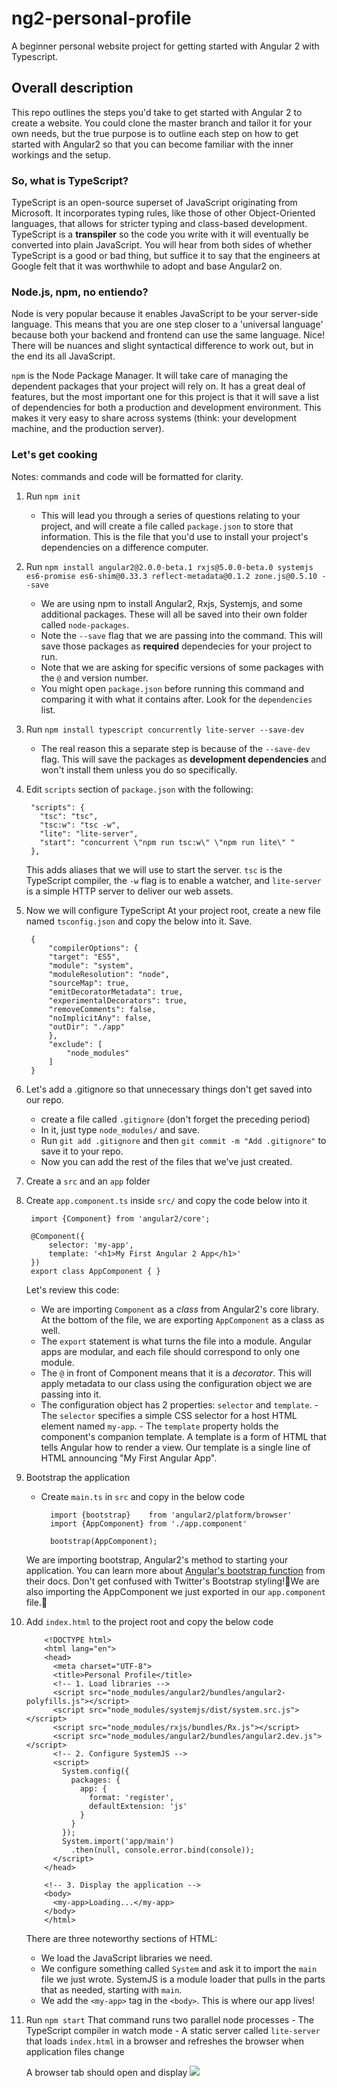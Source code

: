 # ng2-personal-profile
A beginner personal website project for getting started with Angular 2 with Typescript. 

## Overall description
This repo outlines the steps you'd take to get started with Angular 2 to create a website. You could clone the master branch and tailor it for your own needs, but the true purpose is to outline each step on how to get started with Angular2 so that you can become familiar with the inner workings and the setup. 

### So, what is TypeScript? 
TypeScript is an open-source superset of JavaScript originating from Microsoft. It incorporates typing rules, like those of other Object-Oriented languages, that allows for stricter typing and class-based development. TypeScript is a __transpiler__ so the code you write with it will eventually be converted into plain JavaScript. 
You will hear from both sides of whether TypeScript is a good or bad thing, but suffice it to say that the engineers at Google felt that it was worthwhile to adopt and base Angular2 on. 

### Node.js, npm, no entiendo?
Node is very popular because it enables JavaScript to be your server-side language. This means that you are one step closer to a 'universal language' because both your backend and frontend can use the same language. Nice! There will be nuances and slight syntactical difference to work out, but in the end its all JavaScript. 

`npm` is the Node Package Manager. It will take care of managing the dependent packages that your project will rely on. It has a great deal of features, but the most important one for this project is that it will save a list of dependencies for both a production and development environment. This makes it very easy to share across systems (think: your development machine, and the production server). 

### Let's get cooking 
Notes: commands and code will be formatted for clarity. 

1. Run `npm init`
	- This will lead you through a series of questions relating to your project, and will create a file called `package.json` to store that information. This is the file that you'd use to install your project's dependencies on a difference computer. 

2. Run `npm install angular2@2.0.0-beta.1 rxjs@5.0.0-beta.0 systemjs es6-promise es6-shim@0.33.3 reflect-metadata@0.1.2 zone.js@0.5.10 --save`
	- We are using npm to install Angular2, Rxjs, Systemjs, and some additional packages. These will all be saved into their own folder called `node-packages`.
	- Note the `--save` flag that we are passing into the command. This will save those packages as **required** dependecies for your project to run.
	- Note that we are asking for specific versions of some packages with the `@` and version number. 
	- You might open `package.json` before running this command and comparing it with what it contains after. Look for the `dependencies` list. 

3. Run `npm install typescript concurrently lite-server --save-dev`
	- The real reason this a separate step is because of the `--save-dev` flag. This will save the packages as **development dependencies** and won't install them unless you do so specifically. 

4. Edit `scripts` section of `package.json` with the following:

		"scripts": {
		  "tsc": "tsc",
		  "tsc:w": "tsc -w",
		  "lite": "lite-server",
		  "start": "concurrent \"npm run tsc:w\" \"npm run lite\" "
		},
		
	This adds aliases that we will use to start the server. `tsc` is the TypeScript compiler, the `-w` flag is to enable a watcher, and `lite-server` is a simple HTTP server to deliver our web assets. 

5. Now we will configure TypeScript
	At your project root, create a new file named `tsconfig.json` and copy the below into it. Save.

		{
			"compilerOptions": {
			"target": "ES5",
			"module": "system",
			"moduleResolution": "node",
			"sourceMap": true,
			"emitDecoratorMetadata": true,
			"experimentalDecorators": true,
			"removeComments": false,
			"noImplicitAny": false,
			"outDir": "./app"
			},
			"exclude": [
				"node_modules"
			]
		}

6. Let's add a .gitignore so that unnecessary things don't get saved into our repo.
	- create a file called `.gitignore` (don't forget the preceding period)
	- In it, just type `node_modules/` and save. 
	- Run `git add .gitignore` and then `git commit -m "Add .gitignore"` to save it to your repo. 
	- Now you can add the rest of the files that we've just created. 

7. Create a `src` and an `app` folder
8. Create `app.component.ts` inside `src/` and copy the code below into it

		import {Component} from 'angular2/core';
		
		@Component({
		    selector: 'my-app',
		    template: '<h1>My First Angular 2 App</h1>'
		})
		export class AppComponent { }

    Let's review this code:
      - We are importing `Component` as a _class_ from Angular2's core library. At the bottom of the file, we are exporting `AppComponent` as a class as well.
      - The `export` statement is what turns the file into a module. Angular apps are modular, and each file should correspond to only one module. 
      - The `@` in front of Component means that it is a _decorator_. This will apply metadata to our class using the configuration object we are passing into it. 
      - The configuration object has 2 properties: `selector` and `template`. 
		    - The `selector` specifies a simple CSS selector for a host HTML element named `my-app`. 
		    - The `template` property holds the component's companion template. A template is a form of HTML that tells Angular how to render a view. Our template is a single line of HTML announcing "My First Angular App". 
    
9. Bootstrap the application
	- Create `main.ts` in `src` and copy in the below code
	
			import {bootstrap}    from 'angular2/platform/browser'
			import {AppComponent} from './app.component'
			
			bootstrap(AppComponent);
			
	We are importing bootstrap, Angular2's method to starting your application. You can learn more about [Angular's bootstrap function](https://angular.io/docs/ts/latest/quickstart.html#!#main) from their docs. Don't get confused with Twitter's Bootstrap styling!We are also importing the AppComponent we just exported in our `app.component` file.
	
10. Add `index.html` to the project root and copy the below code

			<!DOCTYPE html>
			<html lang="en">
			<head>
			  <meta charset="UTF-8">
			  <title>Personal Profile</title>
			  <!-- 1. Load libraries -->
			  <script src="node_modules/angular2/bundles/angular2-polyfills.js"></script>
			  <script src="node_modules/systemjs/dist/system.src.js"></script>
			  <script src="node_modules/rxjs/bundles/Rx.js"></script>
			  <script src="node_modules/angular2/bundles/angular2.dev.js"></script>
			  <!-- 2. Configure SystemJS -->
			  <script>
			    System.config({
			      packages: {
			        app: {
			          format: 'register',
			          defaultExtension: 'js'
			        }
			      }
			    });
			    System.import('app/main')
			      .then(null, console.error.bind(console));
			  </script>
			</head>
			
			<!-- 3. Display the application -->
			<body>
			  <my-app>Loading...</my-app>
			</body>
			</html>

	There are three noteworthy sections of HTML:
    - We load the JavaScript libraries we need.
    - We configure something called `System` and ask it to import the `main` file we just wrote. SystemJS is a module loader that pulls in the parts that as needed, starting with `main`.
    - We add the `<my-app>` tag in the `<body>`. This is where our app lives!
    
11. Run `npm start`
	That command runs two parallel node processes
		- The TypeScript compiler in watch mode
		- A static server called `lite-server` that loads `index.html` in a browser and refreshes the browser when application files change
	
	A browser tab should open and display 
	![](http://imgur.com/9m1GQ7C/)